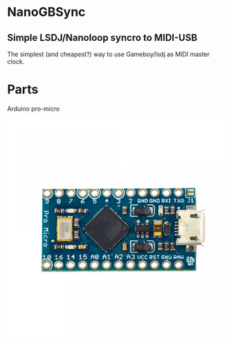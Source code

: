 # NanoGBSync
Simple LSDJ/Nanoloop syncro to MIDI-USB
----

The simplest (and cheapest?) way to use Gameboy/lsdj as MIDI master clock.

# Parts
Arduino pro-micro

![Arduino pro micro](arduino-pro-micro.jpg)
